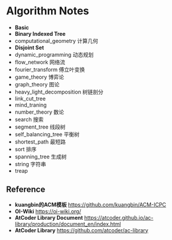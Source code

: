 # Algorithm Notes

- **Basic**
- **Binary Indexed Tree**
- computational_geometry 计算几何
- **Disjoint Set**
- dynamic_programming 动态规划
- flow_network 网络流
- fourier_transform 傅立叶变换
- game_theory 博弈论
- graph_theory 图论
- heavy_light_decomposition 树链剖分
- link_cut_tree
- mind_traning
- number_theory 数论
- search 搜索
- segment_tree 线段树
- self_balancing_tree 平衡树
- shortest_path 最短路
- sort 排序
- spanning_tree 生成树
- string 字符串
- treap

## Reference
- **kuangbin的ACM模板** https://github.com/kuangbin/ACM-ICPC
- **OI-Wiki** https://oi-wiki.org/
- **AtCoder Library Document** https://atcoder.github.io/ac-library/production/document_en/index.html
- **AtCoder Library** https://github.com/atcoder/ac-library